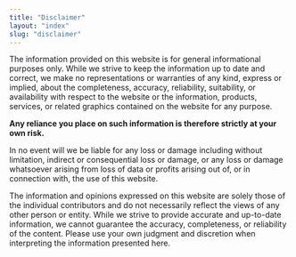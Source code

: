 ```yaml
---
title: "Disclaimer"
layout: "index"
slug: "disclaimer"
---
```


The information provided on this website is for general informational purposes only. While we strive to keep the information up to date and correct, we make no representations or warranties of any kind, express or implied, about the completeness, accuracy, reliability, suitability, or availability with respect to the website or the information, products, services, or related graphics contained on the website for any purpose.

**Any reliance you place on such information is therefore strictly at your own risk.**

In no event will we be liable for any loss or damage including without limitation, indirect or consequential loss or damage, or any loss or damage whatsoever arising from loss of data or profits arising out of, or in connection with, the use of this website.

The information and opinions expressed on this website are solely those of the individual contributors and do not necessarily reflect the views of any other person or entity. While we strive to provide accurate and up-to-date information, we cannot guarantee the accuracy, completeness, or reliability of the content. Please use your own judgment and discretion when interpreting the information presented here.
